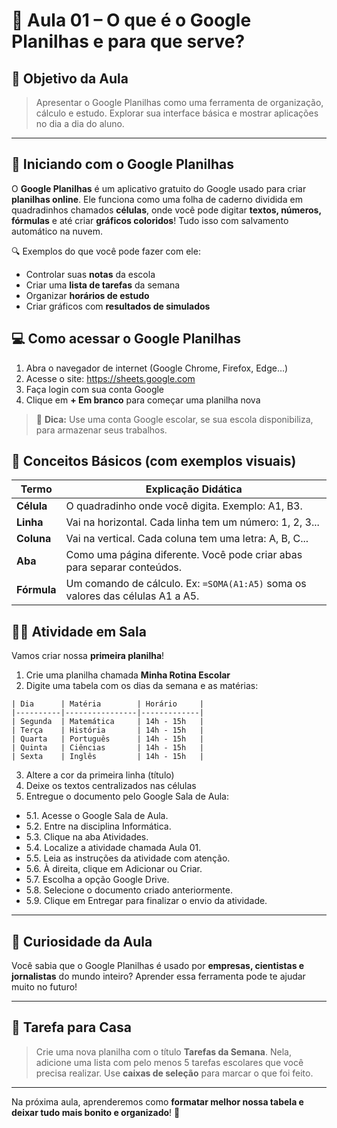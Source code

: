 # 📘 Aula 01 – O que é o Google Planilhas e para que serve?

## 🎯 Objetivo da Aula

> Apresentar o Google Planilhas como uma ferramenta de organização, cálculo e estudo. Explorar sua interface básica e mostrar aplicações no dia a dia do aluno.

------

## 🚀 Iniciando com o Google Planilhas

O **Google Planilhas** é um aplicativo gratuito do Google usado para criar **planilhas online**. Ele funciona como uma folha de caderno dividida em quadradinhos chamados **células**, onde você pode digitar **textos, números, fórmulas** e até criar **gráficos coloridos**! Tudo isso com salvamento automático na nuvem.

🔍 Exemplos do que você pode fazer com ele:

- Controlar suas **notas** da escola
- Criar uma **lista de tarefas** da semana
- Organizar **horários de estudo**
- Criar gráficos com **resultados de simulados**

## 💻 Como acessar o Google Planilhas

1. Abra o navegador de internet (Google Chrome, Firefox, Edge…)
2. Acesse o site: https://sheets.google.com
3. Faça login com sua conta Google
4. Clique em **+ Em branco** para começar uma planilha nova

> 📝 **Dica:** Use uma conta Google escolar, se sua escola disponibiliza, para armazenar seus trabalhos.

## 🧠 Conceitos Básicos (com exemplos visuais)

| Termo       | Explicação Didática                                          |
| ----------- | ------------------------------------------------------------ |
| **Célula**  | O quadradinho onde você digita. Exemplo: A1, B3.             |
| **Linha**   | Vai na horizontal. Cada linha tem um número: 1, 2, 3...      |
| **Coluna**  | Vai na vertical. Cada coluna tem uma letra: A, B, C...       |
| **Aba**     | Como uma página diferente. Você pode criar abas para separar conteúdos. |
| **Fórmula** | Um comando de cálculo. Ex: `=SOMA(A1:A5)` soma os valores das células A1 a A5. |

## 👨‍🏫 Atividade em Sala

Vamos criar nossa **primeira planilha**!

1. Crie uma planilha chamada **Minha Rotina Escolar**
2. Digite uma tabela com os dias da semana e as matérias:

```
| Dia      | Matéria        | Horário     |
|----------|----------------|-------------|
| Segunda  | Matemática     | 14h - 15h   |
| Terça    | História       | 14h - 15h   |
| Quarta   | Português      | 14h - 15h   |
| Quinta   | Ciências       | 14h - 15h   |
| Sexta    | Inglês         | 14h - 15h   |
```

3. Altere a cor da primeira linha (título)
4. Deixe os textos centralizados nas células
5. Entregue o documento pelo Google Sala de Aula:
  - 5.1. Acesse o Google Sala de Aula.
  - 5.2. Entre na disciplina Informática.
  - 5.3. Clique na aba Atividades.
  - 5.4. Localize a atividade chamada Aula 01.
  - 5.5. Leia as instruções da atividade com atenção.
  - 5.6. À direita, clique em Adicionar ou Criar.
  - 5.7. Escolha a opção Google Drive.
  - 5.8. Selecione o documento criado anteriormente.
  - 5.9. Clique em Entregar para finalizar o envio da atividade.


------

## 🧩 Curiosidade da Aula

Você sabia que o Google Planilhas é usado por **empresas, cientistas e jornalistas** do mundo inteiro? Aprender essa ferramenta pode te ajudar muito no futuro!

------

## 📌 Tarefa para Casa

> Crie uma nova planilha com o título **Tarefas da Semana**. Nela, adicione uma lista com pelo menos 5 tarefas escolares que você precisa realizar. Use **caixas de seleção** para marcar o que foi feito.

------

Na próxima aula, aprenderemos como **formatar melhor nossa tabela e deixar tudo mais bonito e organizado**! 🎨

